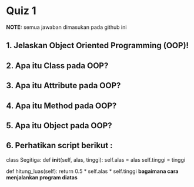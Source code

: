 # Quiz 1

**NOTE:** semua jawaban dimasukan pada github ini
 
## 1. Jelaskan Object Oriented Programming (OOP)!
## 2. Apa itu Class pada OOP?
## 3. Apa itu Attribute pada OOP?
## 4. Apa itu Method pada OOP?
## 5. Apa itu Object pada OOP?
## 6. Perhatikan script berikut :
class Segitiga:
  def __init__(self, alas, tinggi):
    self.alas = alas
    self.tinggi = tinggi


  def hitung_luas(self):
    return 0.5 * self.alas * self.tinggi
**bagaimana cara menjalankan program diatas**